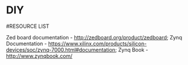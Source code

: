 # DIY

#RESOURCE LIST

Zed board documentation - http://zedboard.org/product/zedboard;	
Zynq Documentation - https://www.xilinx.com/products/silicon-devices/soc/zynq-7000.html#documentation;
Zynq Book - http://www.zynqbook.com/
